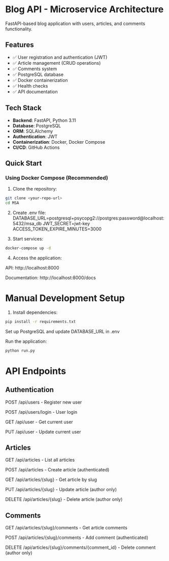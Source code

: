 # Blog API - Microservice Architecture

FastAPI-based blog application with users, articles, and comments functionality.

## Features

- ✅ User registration and authentication (JWT)
- ✅ Article management (CRUD operations)
- ✅ Comments system
- ✅ PostgreSQL database
- ✅ Docker containerization
- ✅ Health checks
- ✅ API documentation

## Tech Stack

- **Backend**: FastAPI, Python 3.11
- **Database**: PostgreSQL
- **ORM**: SQLAlchemy
- **Authentication**: JWT
- **Containerization**: Docker, Docker Compose
- **CI/CD**: GitHub Actions

## Quick Start

### Using Docker Compose (Recommended)

1. Clone the repository:
```bash
git clone <your-repo-url>
cd MSA
```

2. Create .env file:
DATABASE_URL=postgresql+psycopg2://postgres:password@localhost:5432/msa_db
JWT_SECRET=jwt-key
ACCESS_TOKEN_EXPIRE_MINUTES=3000

3. Start services:
```bash
docker-compose up -d
```

4. Access the application:

API: http://localhost:8000

Documentation: http://localhost:8000/docs

# Manual Development Setup
1. Install dependencies:

```bash
pip install -r requirements.txt
```
Set up PostgreSQL and update DATABASE_URL in .env

Run the application:

```bash
python run.py
```

# API Endpoints
## Authentication
POST /api/users - Register new user

POST /api/users/login - User login

GET /api/user - Get current user

PUT /api/user - Update current user

## Articles
GET /api/articles - List all articles

POST /api/articles - Create article (authenticated)

GET /api/articles/{slug} - Get article by slug

PUT /api/articles/{slug} - Update article (author only)

DELETE /api/articles/{slug} - Delete article (author only)

## Comments
GET /api/articles/{slug}/comments - Get article comments

POST /api/articles/{slug}/comments - Add comment (authenticated)

DELETE /api/articles/{slug}/comments/{comment_id} - Delete comment (author only)


